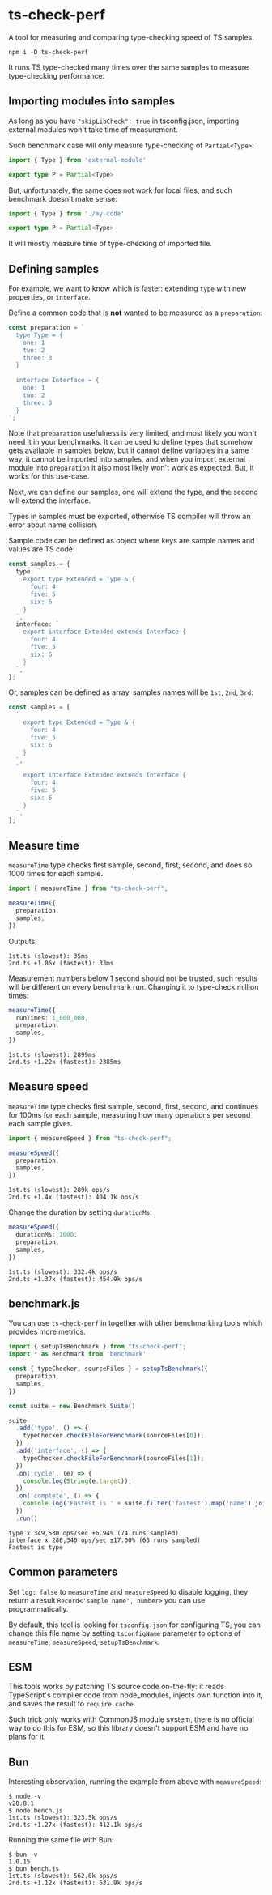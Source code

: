# ts-check-perf

A tool for measuring and comparing type-checking speed of TS samples.

```shell
npm i -D ts-check-perf
```

It runs TS type-checked many times over the same samples to measure type-checking performance.

## Importing modules into samples

As long as you have `"skipLibCheck": true` in tsconfig.json, importing external modules won't take time of measurement.

Such benchmark case will only measure type-checking of `Partial<Type>`:

```ts
import { Type } from 'external-module'

export type P = Partial<Type>
```

But, unfortunately, the same does not work for local files, and such benchmark doesn't make sense:

```ts
import { Type } from './my-code'

export type P = Partial<Type>
```

It will mostly measure time of type-checking of imported file.

## Defining samples

For example, we want to know which is faster: extending `type` with new properties, or `interface`.

Define a common code that is **not** wanted to be measured as a `preparation`:

```ts
const preparation = `
  type Type = {
    one: 1
    two: 2
    three: 3
  }
  
  interface Interface = {
    one: 1
    two: 2
    three: 3
  }
`;
```

Note that `preparation` usefulness is very limited, and most likely you won't need it in your benchmarks.
It can be used to define types that somehow gets available in samples below,
but it cannot define variables in a same way, it cannot be imported into samples,
and when you import external module into `preparation` it also most likely won't work as expected.
But, it works for this use-case.

Next, we can define our samples, one will extend the type, and the second will extend the interface.

Types in samples must be exported, otherwise TS compiler will throw an error about name collision.

Sample code can be defined as object where keys are sample names and values are TS code:

```ts
const samples = {
  type: `
    export type Extended = Type & {
      four: 4
      five: 5
      six: 6
    }
  `,
  interface: `
    export interface Extended extends Interface {
      four: 4
      five: 5
      six: 6
    }
  `,
};
```

Or, samples can be defined as array, samples names will be `1st`, `2nd`, `3rd`:

```ts
const samples = [
  `
    export type Extended = Type & {
      four: 4
      five: 5
      six: 6
    }
  `,
  `
    export interface Extended extends Interface {
      four: 4
      five: 5
      six: 6
    }
  `,
];
```

## Measure time

`measureTime` type checks first sample, second, first, second, and does so 1000 times for each sample.

```ts
import { measureTime } from "ts-check-perf";

measureTime({
  preparation,
  samples,
})
```

Outputs:

```
1st.ts (slowest): 35ms
2nd.ts +1.06x (fastest): 33ms
```

Measurement numbers below 1 second should not be trusted, such results will be different on every benchmark run. 
Changing it to type-check million times:

```ts
measureTime({
  runTimes: 1_000_000,
  preparation,
  samples,
})
```
```
1st.ts (slowest): 2899ms
2nd.ts +1.22x (fastest): 2385ms
```

## Measure speed

`measureTime` type checks first sample, second, first, second, and continues for 100ms for each sample,
measuring how many operations per second each sample gives.

```ts
import { measureSpeed } from "ts-check-perf";

measureSpeed({
  preparation,
  samples,
})
```
```
1st.ts (slowest): 289k ops/s
2nd.ts +1.4x (fastest): 404.1k ops/s
```

Change the duration by setting `durationMs`:

```ts
measureSpeed({
  durationMs: 1000,
  preparation,
  samples,
})
```
```
1st.ts (slowest): 332.4k ops/s
2nd.ts +1.37x (fastest): 454.9k ops/s
```

## benchmark.js

You can use `ts-check-perf` in together with other benchmarking tools which provides more metrics.

```ts
import { setupTsBenchmark } from "ts-check-perf";
import * as Benchmark from 'benchmark'

const { typeChecker, sourceFiles } = setupTsBenchmark({
  preparation,
  samples,
})

const suite = new Benchmark.Suite()

suite
  .add('type', () => {
    typeChecker.checkFileForBenchmark(sourceFiles[0]);
  })
  .add('interface', () => {
    typeChecker.checkFileForBenchmark(sourceFiles[1]);
  })
  .on('cycle', (e) => {
    console.log(String(e.target));
  })
  .on('complete', () => {
    console.log('Fastest is ' + suite.filter('fastest').map('name').join(', '));
  })
  .run()
```
```
type x 349,530 ops/sec ±6.94% (74 runs sampled)
interface x 286,340 ops/sec ±17.00% (63 runs sampled)
Fastest is type
```

## Common parameters

Set `log: false` to `measureTime` and `measureSpeed` to disable logging, they return a result `Record<'sample name', number>` you can use programmatically.

By default, this tool is looking for `tsconfig.json` for configuring TS,
you can change this file name by setting `tsconfigName` parameter to options of `measureTime`, `measureSpeed`, `setupTsBenchmark`.

## ESM

This tools works by patching TS source code on-the-fly: it reads TypeScript's compiler code from node_modules,
injects own function into it, and saves the result to `require.cache`.

Such trick only works with CommonJS module system, there is no official way to do this for ESM,
so this library doesn't support ESM and have no plans for it.

## Bun

Interesting observation, running the example from above with `measureSpeed`:

```shell
$ node -v
v20.8.1
$ node bench.js
1st.ts (slowest): 323.5k ops/s
2nd.ts +1.27x (fastest): 412.1k ops/s
```

Running the same file with Bun:

```shell
$ bun -v
1.0.15
$ bun bench.js
1st.ts (slowest): 562.0k ops/s
2nd.ts +1.12x (fastest): 631.9k ops/s
```
